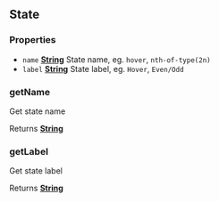 <!-- Generated by documentation.js. Update this documentation by updating the source code. -->

## State



### Properties

*   `name` **[String][1]** State name, eg. `hover`, `nth-of-type(2n)`
*   `label` **[String][1]** State label, eg. `Hover`, `Even/Odd`

### getName

Get state name

Returns **[String][1]** 

### getLabel

Get state label

Returns **[String][1]** 

[1]: https://developer.mozilla.org/docs/Web/JavaScript/Reference/Global_Objects/String
